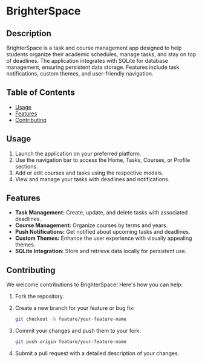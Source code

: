 # BrighterSpace

## Description
BrighterSpace is a task and course management app designed to help students organize their academic schedules, manage tasks, and stay on top of deadlines. The application integrates with SQLite for database management, ensuring persistent data storage. Features include task notifications, custom themes, and user-friendly navigation.

## Table of Contents
- [Usage](#usage)
- [Features](#features)
- [Contributing](#contributing)

## Usage
1. Launch the application on your preferred platform.
2. Use the navigation bar to access the Home, Tasks, Courses, or Profile sections.
3. Add or edit courses and tasks using the respective modals.
4. View and manage your tasks with deadlines and notifications.

## Features
- **Task Management:** Create, update, and delete tasks with associated deadlines.
- **Course Management:** Organize courses by terms and years.
- **Push Notifications:** Get notified about upcoming tasks and deadlines.
- **Custom Themes:** Enhance the user experience with visually appealing themes.
- **SQLite Integration:** Store and retrieve data locally for persistent use.

## Contributing
We welcome contributions to BrighterSpace! Here's how you can help:
1. Fork the repository.
2. Create a new branch for your feature or bug fix:

   ```bash
   git checkout -b feature/your-feature-name
   ```
   
3. Commit your changes and push them to your fork:

   ```bash
   git push origin feature/your-feature-name
   ```
   
4. Submit a pull request with a detailed description of your changes.
